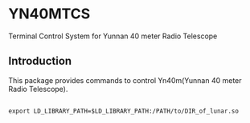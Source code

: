 # YN40MTCS
Terminal Control System for Yunnan 40 meter Radio Telescope

## Introduction

This package provides commands to control Yn40m(Yunnan 40 meter Radio Telescope).


## 
    export LD_LIBRARY_PATH=$LD_LIBRARY_PATH:/PATH/to/DIR_of_lunar.so